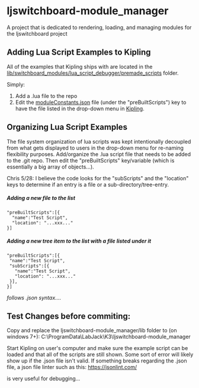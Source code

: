 # ljswitchboard-module_manager
A project that is dedicated to rendering, loading, and managing modules for the ljswitchboard project

## Adding Lua Script Examples to Kipling
All of the examples that Kipling ships with are located in the [lib/switchboard_modules/lua_script_debugger/premade_scripts](https://github.com/chrisJohn404/ljswitchboard-module_manager/tree/master/lib/switchboard_modules/lua_script_debugger/premade_scripts) folder.  

Simply:
1. Add a .lua file to the repo 
2. Edit the [moduleConstants.json](https://github.com/chrisJohn404/ljswitchboard-module_manager/blob/master/lib/switchboard_modules/lua_script_debugger/moduleConstants.json) file (under the "preBuiltScripts") key to have the file listed in the drop-down menu in [Kipling](https://labjack.com/support/software/applications/t-series/kipling/lua-scripting).

## Organizing Lua Script Examples

The file system organization of lua scripts was kept intentionally decoupled from what gets displayed to users in the drop-down menu for re-naming flexibility purposes.  Add/organize the .lua script file that needs to be added to the .git repo.  Then edit the "preBuiltScripts" key/variable (which is essentially a big array of objects...).

Chris 5/28: I believe the code looks for the "subScripts" and the "location" keys to determine if an entry is a file or a sub-directory/tree-entry.  

##### Adding a new file to the list
```
"preBuiltScripts":[{
  "name":"Test Script",
  "location": "...xxx..."
}]
```

 ##### Adding a new tree item to the list with a file listed under it
 ```
"preBuiltScripts":[{
  "name":"Test Script",
  "subScripts":[{
    "name":"Test Script",
    "location": "...xxx..."
  }],
}]
```
*follows .json syntax....*

## Test Changes before commiting:
Copy and replace the ljswitchboard-module_manager/lib folder to (on windows 7+):
C:\ProgramData\LabJack\K3\ljswitchboard-module_manager

Start Kipling on user's computer and make sure the example script can be loaded and that all of the scripts are still shown.  Some sort of error will likely show up if the .json file isn't valid.  If something breaks regarding the .json file, a json file linter such as this:
https://jsonlint.com/

is very useful for debugging...
